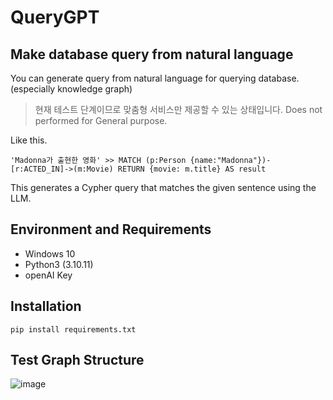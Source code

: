 # QueryGPT
## Make database query from natural language
You can generate query from natural language for querying database. (especially knowledge graph)

> 현재 테스트 단계이므로 맞춤형 서비스만 제공할 수 있는 상태입니다.
> Does not performed for General purpose.

Like this.
```
'Madonna가 출현한 영화' >> MATCH (p:Person {name:"Madonna"})-[r:ACTED_IN]->(m:Movie) RETURN {movie: m.title} AS result
```
This generates a Cypher query that matches the given sentence using the LLM.

## Environment and Requirements
+ Windows 10
+ Python3 (3.10.11)
+ openAI  Key

## Installation
```
pip install requirements.txt
```

## Test Graph Structure
![image](https://user-images.githubusercontent.com/26298389/237041908-c0b409a3-6d2f-4972-af77-4afb99345d08.png)
